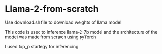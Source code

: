 # Llama-2-from-scratch

Use download.sh file to download weights of llama model 

This code is used to inference llama-2-7b model and the architecture of the model was made from scratch using pyTorch

I used top_p startegy for inferencing
